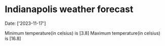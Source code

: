# Indianapolis weather forecast 
Date: ['2023-11-17'] 

Minimum temperature(in celsius) is [3.8] 
Maximum temperature(in celsius) is [16.8]